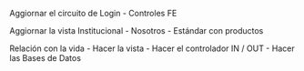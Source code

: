 Aggiornar el circuito de Login
	- Controles FE

Aggiornar la vista Institucional - Nosotros
	- Estándar con productos

Relación con la vida
	- Hacer la vista
	- Hacer el controlador IN / OUT
	- Hacer las Bases de Datos
